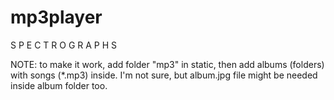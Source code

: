 # mp3player
S P E C T R O G R A P H S

NOTE: to make it work, add folder "mp3" in static, then add albums (folders) with songs (*.mp3) inside.
      I'm not sure, but album.jpg file might be needed inside album folder too. 
